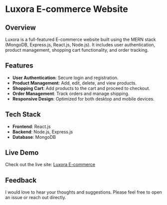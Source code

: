 # Luxora E-commerce Website

## Overview
Luxora is a full-featured E-commerce website built using the MERN stack (MongoDB, Express.js, React.js, Node.js). It includes user authentication, product management, shopping cart functionality, and order tracking.

## Features
- **User Authentication**: Secure login and registration.
- **Product Management**: Add, edit, delete, and view products.
- **Shopping Cart**: Add products to the cart and proceed to checkout.
- **Order Management**: Track orders and manage shipping.
- **Responsive Design**: Optimized for both desktop and mobile devices.

## Tech Stack
- **Frontend**: React.js
- **Backend**: Node.js, Express.js
- **Database**: MongoDB

## Live Demo
Check out the live site: [Luxora E-commerce](https://ecommerce-beta-beige-77.vercel.app)

## Feedback
I would love to hear your thoughts and suggestions. Please feel free to open an issue or reach out directly.

